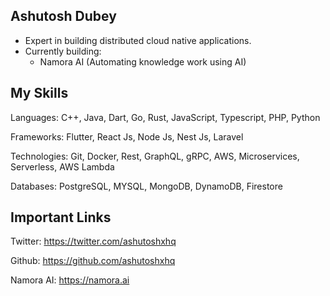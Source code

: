 ## Ashutosh Dubey
- Expert in building distributed cloud native applications.
- Currently building: 
    - Namora AI (Automating knowledge work using AI) 

## My Skills
Languages: C++, Java, Dart, Go, Rust, JavaScript, Typescript, PHP, Python

Frameworks: Flutter, React Js, Node Js, Nest Js, Laravel

Technologies: Git, Docker, Rest, GraphQL, gRPC, AWS, Microservices, Serverless, AWS Lambda

Databases: PostgreSQL, MYSQL, MongoDB, DynamoDB, Firestore

## Important Links
Twitter: https://twitter.com/ashutoshxhq

Github: https://github.com/ashutoshxhq

Namora AI: https://namora.ai
